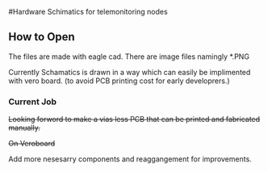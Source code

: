 #Hardware Schimatics for telemonitoring nodes

## How to Open
The files are made with eagle cad. 
There are image files namingly  *.PNG  


Currently Schamatics is drawn in a way which can easily be implimented with vero board. (to avoid PCB printing cost for early developrers.) 

### Current Job
~~Looking forword to make a vias less PCB that can be printed and fabricated manually.~~

~~On Veroboard~~

Add more nesesarry components and reaggangement for improvements. 
